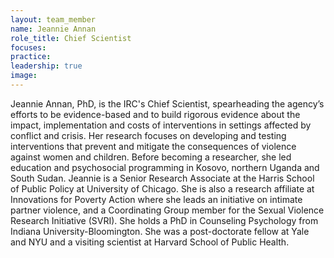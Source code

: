 ```yaml
---
layout: team_member
name: Jeannie Annan
role_title: Chief Scientist
focuses:
practice:
leadership: true
image:
---
```


Jeannie Annan, PhD, is the IRC's Chief Scientist, spearheading the agency’s efforts to be evidence-based and to build rigorous evidence about the impact, implementation and costs of interventions in settings affected by conflict and crisis. Her research focuses on developing and testing interventions that prevent and mitigate the consequences of violence against women and children. Before becoming a researcher, she led education and psychosocial programming in Kosovo, northern Uganda and South Sudan. Jeannie is a Senior Research Associate at the Harris School of Public Policy at University of Chicago. She is also a research affiliate at Innovations for Poverty Action where she leads an initiative on intimate partner violence, and a Coordinating Group member for the Sexual Violence Research Initiative (SVRI). She holds a PhD in Counseling Psychology from Indiana University-Bloomington. She was a post-doctorate fellow at Yale and NYU and a visiting scientist at Harvard School of Public Health.